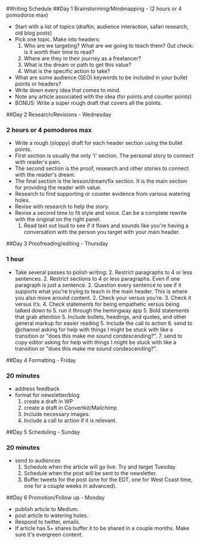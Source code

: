 #Writing Schedule
##Day 1 Brainstorming/Mindmapping - (2 hours or 4 pomodoros max)
- Start with a list of topics (draftin, audience interaction, safari research, old blog posts)
- Pick one topic. Make into headers:
    1. Who are we targeting? What are we going to teach them? Gut check: is it worth their time to read?
    2. Where are they in their journey as a freelancer?
    2. What is the dream or path to get this value?
    3. What is the specific action to take?
- What are some audience (SEO) keywords to be included in your bullet points or headers?
- Write down every idea that comes to mind.
- Note any article associated with the idea (for points and counter points)
- BONUS: Write a super rough draft that covers all the points.


##Day 2 Research/Revisions - Wednesday
### 2 hours or 4 pomodoros max
- Write a rough (sloppy) draft for each header section using the bullet points.
- First section is usually the only 'I' section. The personal story to connect with reader's pain.
- The second section is the proof, research and other stories to connect with the reader's dream.
- The final section is the lesson/dream/fix section. It is the main section for providing the reader with value.
- Research to find supporting or counter evidence from various watering holes.
- Revise with research to help the story.
- Revise a second time to fit style and voice. Can be a complete rewrite with the original on the right panel.
    1. Read text out loud to see if it flows and sounds like you're having a conversation with the person you target with your main header.

##Day 3 Proofreading/editing - Thursday
### 1 hour
- Take several passes to polish writing:
    2. Restrict paragraphs to 4 or less sentences.
    2. Restrict sections to 4 or less paragraphs. Even if one paragraph is just a sentence.
    2. Question every sentence to see if it supports what you're trying to teach in the main header. This is where you also move around content.
    2. Check your versus you’re.
    3. Check it versus it’s.
    4. Check statements for being empathetic versus being talked down to
    5. run it through the hemingway app
    5. Bold statements that grab attention
    5. Include bullets, headings, and quotes, and other general markup for easier reading
    5. Include the call to action
    6. send to @channel asking for help with things I might be stuck with like a transition or "does this make me sound condescending?".
    7. send to copy editor asking for help with things I might be stuck with like a transition or "does this make me sound condescending?".

##Day 4 Formatting - Friday
### 20 minutes
- address feedback
- format for newsletter/blog
    1. create a draft in WP
    2. create a draft in Convertkit/Mailchimp
    2. Include necessary images.
    3. Include a call to action if it is relevant.

##Day 5 Scheduling - Sunday
### 20 minutes
- send to audiences
    1. Schedule when the article will go live. Try and target Tuesday.
    2. Schedule when the post will be sent to the newsletter.
    3. Buffer tweets for the post (one for the EDT, one for West Coast time, one for a couple weeks in advanced).

##Day 6 Promotion/Follow up - Monday
- publish article to Medium.
- post article to watering holes.
- Respond to twitter, emails.
- If article has 5+ shares buffer it to be shared in a couple months. Make sure it's evergreen content.
